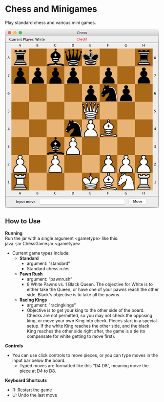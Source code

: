 # Chess and Minigames
Play standard chess and various mini games.

![screenshot](https://github.com/daniel-chu/chess-and-minigames/blob/master/screenshot.png?raw=true)

## How to Use
**Running**  
Run the jar with a single argument &lt;gametype&gt; like this:  
  java -jar ChessGame.jar &lt;gametype&gt;

   - Current game types include:
     - **Standard**
       - argument: “standard”
       - Standard chess rules.
     - **Pawn Rush**
       - argument: “pawnrush”
       - 8 White Pawns vs. 1 Black Queen. The objective for White is to either take the Queen, or have one of your pawns reach the other side. Black's objective is to take all the pawns.
     - **Racing Kings**
       - argument: "racingkings"
       - Objective is to get your king to the other side of the board. Checks are not permitted, so you may not check the opposing king, or move your own King into check. Pieces start in a special setup. If the white King reaches the other side, and the black King reaches the other side right after, the game is a tie (to compensate for white getting to move first).

**Controls**  
  - You can use click controls to move pieces, or you can type moves in the input bar below the board.
    - Typed moves are formatted like this “D4 D8”, meaning move the piece at D4 to D8.

**Keyboard Shortcuts**
  - R: Restart the game
  - U: Undo the last move
